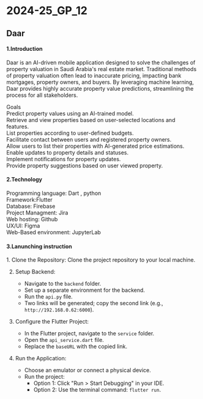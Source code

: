 # 2024-25_GP_12
<h2>Daar</h2>
<H4>1.Introduction</H4>
<p>Daar is an AI-driven mobile application designed to solve the challenges of property valuation in Saudi Arabia's real estate market. Traditional methods of property valuation often lead to inaccurate pricing, impacting bank mortgages, property owners, and buyers. By leveraging machine learning, Daar provides highly accurate property value predictions, streamlining the process for all stakeholders.</p>
<p>
Goals <br>
Predict property values using an AI-trained model.<br>
Retrieve and view properties based on user-selected locations and features.<br>
List properties according to user-defined budgets.<br>
Facilitate contact between users and registered property owners.<br>
Allow users to list their properties with AI-generated price estimations.<br>
Enable updates to property details and statuses.<br>
Implement notifications for property updates.<br>
Provide property suggestions based on user viewed property.

</p>
<H4>2.Technology</H4>
<p>Programming language: Dart , python<br>
Framework:Flutter<br>
Database: Firebase<br>
Project Managment: Jira<br>
Web hosting: Github<br>
UX/UI: Figma<br>
Web-Based environment: JupyterLab</p>
<H4>3.Lanunching instruction</H4>
<p>1. Clone the Repository:  
   Clone the project repository to your local machine.  

2. Setup Backend:  
   - Navigate to the `backend` folder.  
   - Set up a separate environment for the backend.  
   - Run the `api.py` file.  
   - Two links will be generated; copy the second link (e.g., `http://192.168.0.62:6000`).  

3. Configure the Flutter Project:  
   - In the Flutter project, navigate to the `service` folder.  
   - Open the `api_service.dart` file.  
   - Replace the `baseURL` with the copied link.  

4. Run the Application:  
   - Choose an emulator or connect a physical device.  
   - Run the project:  
     - Option 1: Click "Run > Start Debugging" in your IDE.  
     - Option 2: Use the terminal command: `flutter run`.  
</p>
